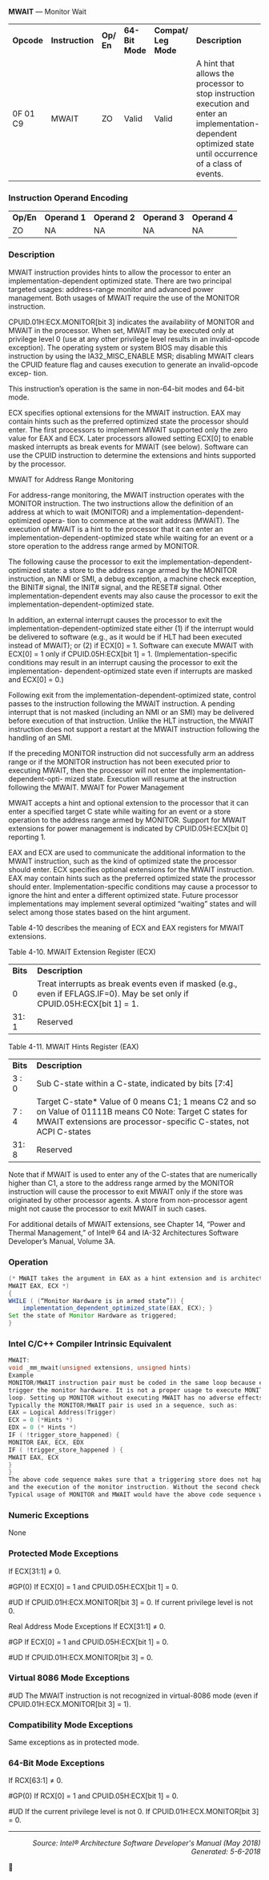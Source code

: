 <b>MWAIT</b> — Monitor Wait
<table>
	<tr>
		<td><b>Opcode</b></td>
		<td><b>Instruction</b></td>
		<td><b>Op/ En</b></td>
		<td><b>64-Bit Mode</b></td>
		<td><b>Compat/ Leg Mode</b></td>
		<td><b>Description</b></td>
	</tr>
	<tr>
		<td>0F 01 C9</td>
		<td>MWAIT</td>
		<td>ZO</td>
		<td>Valid</td>
		<td>Valid</td>
		<td>A hint that allows the processor to stop instruction execution and enter an implementation-dependent optimized state until occurrence of a class of events.</td>
	</tr>
</table>


### Instruction Operand Encoding
<table>
	<tr>
		<td><b>Op/En</b></td>
		<td><b>Operand 1</b></td>
		<td><b>Operand 2</b></td>
		<td><b>Operand 3</b></td>
		<td><b>Operand 4</b></td>
	</tr>
	<tr>
		<td>ZO</td>
		<td>NA</td>
		<td>NA</td>
		<td>NA</td>
		<td>NA</td>
	</tr>
</table>


### Description
MWAIT instruction provides hints to allow the processor to enter an implementation-dependent optimized state.
There are two principal targeted usages: address-range monitor and advanced power management. Both usages
of MWAIT require the use of the MONITOR instruction.

CPUID.01H:ECX.MONITOR[bit 3] indicates the availability of MONITOR and MWAIT in the processor. When set,
MWAIT may be executed only at privilege level 0 (use at any other privilege level results in an invalid-opcode
exception). The operating system or system BIOS may disable this instruction by using the IA32_MISC_ENABLE
MSR; disabling MWAIT clears the CPUID feature flag and causes execution to generate an invalid-opcode excep-
tion.

This instruction’s operation is the same in non-64-bit modes and 64-bit mode.

ECX specifies optional extensions for the MWAIT instruction. EAX may contain hints such as the preferred optimized
state the processor should enter. The first processors to implement MWAIT supported only the zero value for EAX
and ECX. Later processors allowed setting ECX[0] to enable masked interrupts as break events for MWAIT (see
below). Software can use the CPUID instruction to determine the extensions and hints supported by the processor.

MWAIT for Address Range Monitoring

For address-range monitoring, the MWAIT instruction operates with the MONITOR instruction. The two instructions
allow the definition of an address at which to wait (MONITOR) and a implementation-dependent-optimized opera-
tion to commence at the wait address (MWAIT). The execution of MWAIT is a hint to the processor that it can enter
an implementation-dependent-optimized state while waiting for an event or a store operation to the address range
armed by MONITOR.

The following cause the processor to exit the implementation-dependent-optimized state: a store to the address
range armed by the MONITOR instruction, an NMI or SMI, a debug exception, a machine check exception, the
BINIT\# signal, the INIT\# signal, and the RESET\# signal. Other implementation-dependent events may also cause
the processor to exit the implementation-dependent-optimized state.

In addition, an external interrupt causes the processor to exit the implementation-dependent-optimized state
either (1) if the interrupt would be delivered to software (e.g., as it would be if HLT had been executed instead of
MWAIT); or (2) if ECX[0] = 1. Software can execute MWAIT with ECX[0] = 1 only if CPUID.05H:ECX[bit 1] = 1.
(Implementation-specific conditions may result in an interrupt causing the processor to exit the implementation-
dependent-optimized state even if interrupts are masked and ECX[0] = 0.)

Following exit from the implementation-dependent-optimized state, control passes to the instruction following the
MWAIT instruction. A pending interrupt that is not masked (including an NMI or an SMI) may be delivered before
execution of that instruction. Unlike the HLT instruction, the MWAIT instruction does not support a restart at the
MWAIT instruction following the handling of an SMI.

If the preceding MONITOR instruction did not successfully arm an address range or if the MONITOR instruction has
not been executed prior to executing MWAIT, then the processor will not enter the implementation-dependent-opti-
mized state. Execution will resume at the instruction following the MWAIT.
MWAIT for Power Management

MWAIT accepts a hint and optional extension to the processor that it can enter a specified target C state while
waiting for an event or a store operation to the address range armed by MONITOR. Support for MWAIT extensions
for power management is indicated by CPUID.05H:ECX[bit 0] reporting 1.

EAX and ECX are used to communicate the additional information to the MWAIT instruction, such as the kind of
optimized state the processor should enter. ECX specifies optional extensions for the MWAIT instruction. EAX may
contain hints such as the preferred optimized state the processor should enter. Implementation-specific conditions
may cause a processor to ignore the hint and enter a different optimized state. Future processor implementations
may implement several optimized “waiting” states and will select among those states based on the hint argument.

Table 4-10 describes the meaning of ECX and EAX registers for MWAIT extensions.

Table 4-10.  MWAIT Extension Register (ECX)
<table>
	<tr>
		<td><b>Bits</b></td>
		<td><b>Description</b></td>
	</tr>
	<tr>
		<td>0</td>
		<td>Treat interrupts as break events even if masked (e.g., even if EFLAGS.IF=0). May be set only if CPUID.05H:ECX[bit 1] = 1.</td>
	</tr>
	<tr>
		<td>31: 1</td>
		<td>Reserved</td>
	</tr>
</table>

Table 4-11.  MWAIT Hints Register (EAX)
<table>
	<tr>
		<td><b>Bits</b></td>
		<td><b>Description</b></td>
	</tr>
	<tr>
		<td>3 : 0</td>
		<td>Sub C-state within a C-state, indicated by bits [7:4]</td>
	</tr>
	<tr>
		<td>7 : 4</td>
		<td>Target C-state* Value of 0 means C1; 1 means C2 and so on Value of 01111B means C0 Note: Target C states for MWAIT extensions are processor-specific C-states, not ACPI C-states</td>
	</tr>
	<tr>
		<td>31: 8</td>
		<td>Reserved</td>
	</tr>
</table>

Note that if MWAIT is used to enter any of the C-states that are numerically higher than C1, a store to the address
range armed by the MONITOR instruction will cause the processor to exit MWAIT only if the store was originated by
other processor agents. A store from non-processor agent might not cause the processor to exit MWAIT in such
cases.

For additional details of MWAIT extensions, see Chapter 14, “Power and Thermal Management,” of Intel® 64 and
IA-32 Architectures Software Developer’s Manual, Volume 3A.

### Operation

```java
(* MWAIT takes the argument in EAX as a hint extension and is architected to take the argument in ECX as an instruction extension 
MWAIT EAX, ECX *)
{
WHILE ( (“Monitor Hardware is in armed state”)) {
    implementation_dependent_optimized_state(EAX, ECX); }
Set the state of Monitor Hardware as triggered;
}
```
### Intel C/C++ Compiler Intrinsic Equivalent
```c
MWAIT:
void _mm_mwait(unsigned extensions, unsigned hints)
Example
MONITOR/MWAIT instruction pair must be coded in the same loop because execution of the MWAIT instruction will 
trigger the monitor hardware. It is not a proper usage to execute MONITOR once and then execute MWAIT in a 
loop. Setting up MONITOR without executing MWAIT has no adverse effects.
Typically the MONITOR/MWAIT pair is used in a sequence, such as:
EAX = Logical Address(Trigger)
ECX = 0 (*Hints *)
EDX = 0 (* Hints *)
IF ( !trigger_store_happened) {
MONITOR EAX, ECX, EDX
IF ( !trigger_store_happened ) {
MWAIT EAX, ECX
}
}
The above code sequence makes sure that a triggering store does not happen between the first check of the trigger 
and the execution of the monitor instruction. Without the second check that triggering store would go un-noticed. 
Typical usage of MONITOR and MWAIT would have the above code sequence within a loop.
```
### Numeric Exceptions
None

### Protected Mode Exceptions

If ECX[31:1] ≠ 0.
<p>#GP(0)
If ECX[0] = 1 and CPUID.05H:ECX[bit 1] = 0.
<p>#UD
If CPUID.01H:ECX.MONITOR[bit 3] = 0.
If current privilege level is not 0.

Real Address Mode Exceptions
If ECX[31:1] ≠ 0.
<p>#GP
If ECX[0] = 1 and CPUID.05H:ECX[bit 1] = 0.
<p>#UD
If CPUID.01H:ECX.MONITOR[bit 3] = 0.

### Virtual 8086 Mode Exceptions

<p>#UD
The MWAIT instruction is not recognized in virtual-8086 mode (even if
CPUID.01H:ECX.MONITOR[bit 3] = 1).

### Compatibility Mode Exceptions

Same exceptions as in protected mode.

### 64-Bit Mode Exceptions

If RCX[63:1] ≠ 0.
<p>#GP(0)
If RCX[0] = 1 and CPUID.05H:ECX[bit 1] = 0.
<p>#UD
If the current privilege level is not 0.
If CPUID.01H:ECX.MONITOR[bit 3] = 0.

 --- 
<p align="right"><i>Source: Intel® Architecture Software Developer's Manual (May 2018)<br>Generated: 5-6-2018</i></p>
